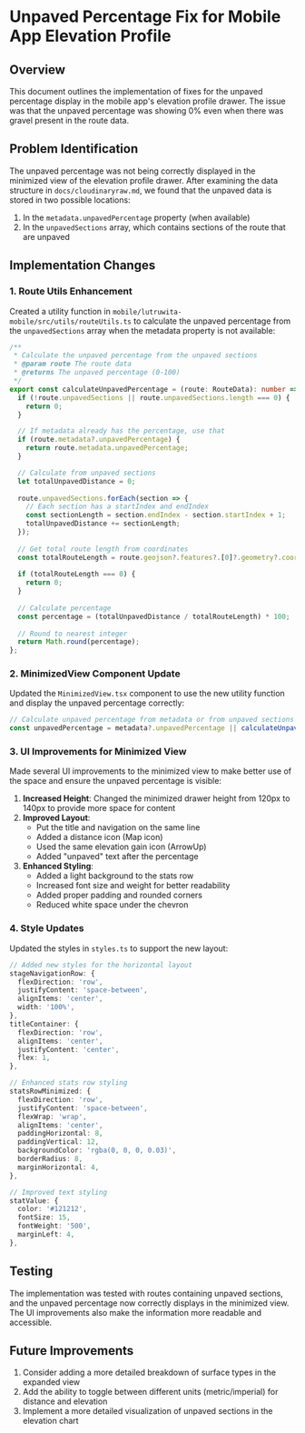 # Unpaved Percentage Fix for Mobile App Elevation Profile

## Overview

This document outlines the implementation of fixes for the unpaved percentage display in the mobile app's elevation profile drawer. The issue was that the unpaved percentage was showing 0% even when there was gravel present in the route data.

## Problem Identification

The unpaved percentage was not being correctly displayed in the minimized view of the elevation profile drawer. After examining the data structure in `docs/cloudinaryraw.md`, we found that the unpaved data is stored in two possible locations:

1. In the `metadata.unpavedPercentage` property (when available)
2. In the `unpavedSections` array, which contains sections of the route that are unpaved

## Implementation Changes

### 1. Route Utils Enhancement

Created a utility function in `mobile/lutruwita-mobile/src/utils/routeUtils.ts` to calculate the unpaved percentage from the `unpavedSections` array when the metadata property is not available:

```typescript
/**
 * Calculate the unpaved percentage from the unpaved sections
 * @param route The route data
 * @returns The unpaved percentage (0-100)
 */
export const calculateUnpavedPercentage = (route: RouteData): number => {
  if (!route.unpavedSections || route.unpavedSections.length === 0) {
    return 0;
  }

  // If metadata already has the percentage, use that
  if (route.metadata?.unpavedPercentage) {
    return route.metadata.unpavedPercentage;
  }

  // Calculate from unpaved sections
  let totalUnpavedDistance = 0;
  
  route.unpavedSections.forEach(section => {
    // Each section has a startIndex and endIndex
    const sectionLength = section.endIndex - section.startIndex + 1;
    totalUnpavedDistance += sectionLength;
  });
  
  // Get total route length from coordinates
  const totalRouteLength = route.geojson?.features?.[0]?.geometry?.coordinates?.length || 0;
  
  if (totalRouteLength === 0) {
    return 0;
  }
  
  // Calculate percentage
  const percentage = (totalUnpavedDistance / totalRouteLength) * 100;
  
  // Round to nearest integer
  return Math.round(percentage);
};
```

### 2. MinimizedView Component Update

Updated the `MinimizedView.tsx` component to use the new utility function and display the unpaved percentage correctly:

```typescript
// Calculate unpaved percentage from metadata or from unpaved sections
const unpavedPercentage = metadata?.unpavedPercentage || calculateUnpavedPercentage(route);
```

### 3. UI Improvements for Minimized View

Made several UI improvements to the minimized view to make better use of the space and ensure the unpaved percentage is visible:

1. **Increased Height**: Changed the minimized drawer height from 120px to 140px to provide more space for content
2. **Improved Layout**: 
   - Put the title and navigation on the same line
   - Added a distance icon (Map icon)
   - Used the same elevation gain icon (ArrowUp)
   - Added "unpaved" text after the percentage
3. **Enhanced Styling**:
   - Added a light background to the stats row
   - Increased font size and weight for better readability
   - Added proper padding and rounded corners
   - Reduced white space under the chevron

### 4. Style Updates

Updated the styles in `styles.ts` to support the new layout:

```typescript
// Added new styles for the horizontal layout
stageNavigationRow: {
  flexDirection: 'row',
  justifyContent: 'space-between',
  alignItems: 'center',
  width: '100%',
},
titleContainer: {
  flexDirection: 'row',
  alignItems: 'center',
  justifyContent: 'center',
  flex: 1,
},

// Enhanced stats row styling
statsRowMinimized: {
  flexDirection: 'row',
  justifyContent: 'space-between',
  flexWrap: 'wrap',
  alignItems: 'center',
  paddingHorizontal: 8,
  paddingVertical: 12,
  backgroundColor: 'rgba(0, 0, 0, 0.03)',
  borderRadius: 8,
  marginHorizontal: 4,
},

// Improved text styling
statValue: {
  color: '#121212',
  fontSize: 15,
  fontWeight: '500',
  marginLeft: 4,
},
```

## Testing

The implementation was tested with routes containing unpaved sections, and the unpaved percentage now correctly displays in the minimized view. The UI improvements also make the information more readable and accessible.

## Future Improvements

1. Consider adding a more detailed breakdown of surface types in the expanded view
2. Add the ability to toggle between different units (metric/imperial) for distance and elevation
3. Implement a more detailed visualization of unpaved sections in the elevation chart
